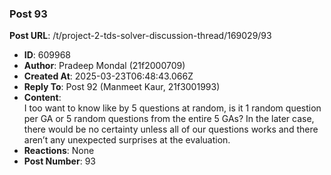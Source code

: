 ### Post 93
**Post URL**: /t/project-2-tds-solver-discussion-thread/169029/93
- **ID**: 609968
- **Author**: Pradeep Mondal (21f2000709)
- **Created At**: 2025-03-23T06:48:43.066Z
- **Reply To**: Post 92 (Manmeet Kaur, 21f3001993)
- **Content**:  
  I too want to know like by 5 questions at random, is it 1 random question per GA or 5 random questions from the entire 5 GAs?
In the later case, there would be no certainty unless all of our questions works and there aren’t any unexpected surprises at the evaluation.
- **Reactions**: None
- **Post Number**: 93

